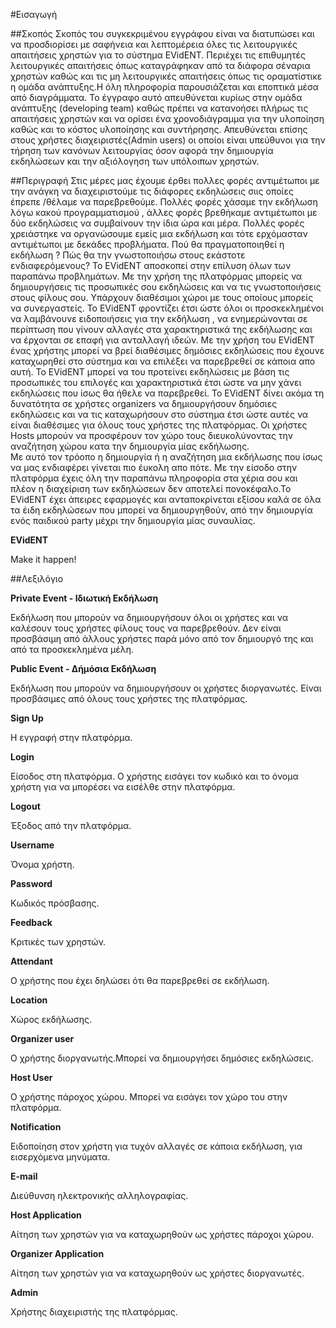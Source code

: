 #Εισαγωγή

##Σκοπός
  Σκοπός του συγκεκριμένου εγγράφου είναι να διατυπώσει και να προσδιορίσει με σαφήνεια και λεπτομέρεια όλες τις λειτουργικές απαιτήσεις χρηστών για το σύστημα EVidENT. Περιέχει τις επιθυμητές λειτουργικές απαιτήσεις όπως καταγράφηκαν από τα διάφορα σέναρια χρηστών καθώς και τις μη λειτουργικές απαιτήσεις όπως τις οραματίστικε η ομάδα ανάπτυξης.Η όλη πληροφορία παρουσιάζεται και εποπτικά μέσα από διαγράμματα. Το έγγραφο αυτό απευθύνεται κυρίως στην ομάδα ανάπτυξης (developing team) καθώς πρέπει να κατανοήσει πλήρως τις απαιτήσεις χρηστών και να ορίσει ένα χρονοδιάγραμμα για την υλοποίηση καθώς και το κόστος υλοποίησης και συντήρησης. Απευθύνεται επίσης στους χρήστες διαχειριστές(Admin users) οι οποίοι είναι υπεύθυνοι για την τήρηση των κανόνων λειτουργίας όσον αφορά την δημιουργία εκδηλώσεων και την αξιόλογηση των υπόλοιπων χρηστών.

##Περιγραφή 
  Στις μέρες μας έχουμε έρθει πολλες φορές αντιμέτωποι με την ανάγκη να διαχειριστούμε τις διάφορες εκδηλώσεις σιις οποίες έπρεπε /θέλαμε να παρεβρεθούμε. Πολλές φορές χάσαμε την εκδήλωση λόγω κακού προγραμματισμού , άλλες φορές βρεθήκαμε αντιμέτωποι με δύο εκδηλώσεις να συμβαίνουν την ίδια ώρα και μέρα. Πολλές φορές χρειάστηκε να οργανώσουμε εμείς μια εκδήλωση και τότε ερχόμασταν αντιμέτωποι με δεκάδες προβλήματα. Πού θα πραγματοποιηθεί η εκδήλωση ? Πώς θα την γνωστοποιήσω στους εκάστοτε ενδιαφερόμενους? 
Το EVidENT αποσκοπεί στην επίλυση όλων των παραπάνω προβλημάτων. Με την χρήση της πλατφόρμας μπορείς να δημιουργήσεις τις προσωπικές σου εκδηλώσεις και να τις γνωστοποιήσεις στους φίλους σου. Υπάρχουν διαθέσιμοι χώροι με τους οποίους μπορείς να συνεργαστείς. Το EVidENT φροντίζει έτσι ώστε όλοι οι προσκεκλημένοι να λαμβάνουνε ειδοποιήσεις για την εκδήλωση , να ενημερώνονται σε περίπτωση που γίνουν αλλαγές στα χαρακτηριστικά της εκδήλωσης και να έρχονται σε επαφή για ανταλλαγή ιδεών. Με την χρήση του EVidENT ένας χρήστης μπορεί να βρεί διαθέσιμες δημόσιες εκδηλώσεις που έχουνε καταχωρηθεί στο σύστημα και να επιλέξει να παρεβρεθεί σε κάποια απο αυτή. Το EVidENT μπορεί να του προτείνει εκδηλώσεις με βάση τις προσωπικές του επιλογές και χαρακτηριστικά έτσι ώστε να μην χάνει εκδηλώσεις που ίσως θα ήθελε να παρεβρεθεί.
  Το EVidENT δίνει ακόμα τη δυνατότητα σε χρήστες organizers να δημιουργήσουν δημόσιες εκδηλώσεις και να τις καταχωρήσουν στο σύστημα έτσι ώστε αυτές να είναι διαθέσιμες για όλους τους χρήστες της πλατφόρμας. Οι χρήστες Hosts μπορούν να προσφέρουν τον χώρο τους διευκολύνοντας την αναζήτηση χώρου κατα την δημιουργία μίας εκδήλωσης.  
  Με αυτό τον τρόοπο η δημιουργία ή η αναζήτηση μια εκδήλωσης που ίσως να μας ενδιαφέρει γίνεται πιο έυκολη απο πότε. Με την είσοδο στην πλατφόρμα έχεις όλη την παραπάνω πληροφορία στα χέρια σου και πλέον η διαχείριση των εκδηλώσεων δεν αποτελεί πονοκέφαλο.Το EVidENT έχει άπειρες εφαρμογές και ανταποκρίνεται εξίσου καλά σε όλα τα έιδη εκδηλώσεων που μπορεί να δημιουργηθούν, από την δημιουργία ενός παιδικού party μέχρι την δημιουργία μίας συναυλίας.

**EVidENT**

  Make it happen!

##Λεξιλόγιο


**Private Event - Ιδιωτική Εκδήλωση**

Εκδήλωση που μπορούν να δημιουργήσουν όλοι οι χρήστες και να καλέσουν τους χρήστες φίλους τους να παρεβρεθούν. Δεν είναι προσβάσιμη από άλλους χρήστες παρά μόνο από τον δημιουργό της και από τα προσκεκλημένα μέλη.

**Public Event - Δήμόσια Εκδήλωση**

Εκδήλωση που μπορούν να δημιουργήσουν οι χρήστες διοργανωτές. Είναι προσβάσιμες από όλους τους χρήστες της πλατφόρμας.

**Sign Up**

Η εγγραφή στην πλατφόρμα.

**Login**

Είσοδος στη πλατφόρμα. Ο χρήστης εισάγει τον κωδικό και το όνομα χρήστη για να μπορέσει να εισέλθε στην πλατφόρμα.

**Logout**

Έξοδος από την πλατφόρμα.

**Username**

Όνομα χρήστη.

**Password**

Κωδικός πρόσβασης. 

**Feedback**

Κριτικές των χρηστών.

**Attendant**

Ο χρήστης που έχει δηλώσει ότι θα παρεβρεθεί σε εκδήλωση.

**Location**

Χώρος εκδήλωσης.

**Organizer user**

Ο χρήστης διοργανωτής.Μπορεί να δημιουργήσει δημόσιες εκδηλώσεις.

**Host User**

Ο χρήστης πάροχος χώρου. Μπορεί να εισάγει τον χώρο του στην πλατφόρμα.

**Notification**

Ειδοποίηση στον χρήστη για τυχόν αλλαγές σε κάποια εκδήλωση, για εισερχόμενα μηνύματα.

**E-mail**

Διεύθυνση ηλεκτρονικής αλληλογραφίας.

**Host Application**

Αίτηση των χρηστών για να καταχωρηθούν ως χρήστες πάροχοι χώρου.

**Organizer Application**

Αίτηση των χρηστών για να καταχωρηθούν ως χρήστες διοργανωτές.

**Admin**

Χρήστης διαχειριστής της πλατφόρμας.



